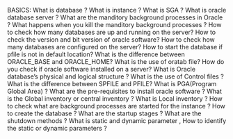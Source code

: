 BASICS:
What is database ?
What is instance ?
What is SGA ?
What is oracle database server ?
What are the manditory background processes in Oracle ?
What happens when you kill the manditory background processes ?
How to check how many databases are up and running on the server?
How to check the version and bit version of oracle software?
How to check how many databases are configured on the server?
How to start the database if pfile is not in default location?
What is the difference between ORACLE_BASE and ORACLE_HOME?
What is the use of oratab file?
How do you check if oracle software installed on a server?
What is  Oracle database’s physical and logical structure ?
What is the use of Control files ?
What is the difference between SPFILE and PFILE?
What is PGA(Program Global Area) ?
What are the pre-requisites to install oracle software ?
What is the Global inventory or central inventory ?
What is Local inventory ?
How to check what are background processes are started for the instance ?
How to create the database ?
What are the startup stages ?
What are the shutdown methods ?
What is static and dynamic parameter , How to identify the static or dynamic parameters ?